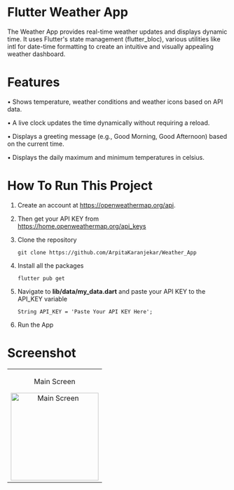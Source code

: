 # Flutter Weather App

The Weather App provides real-time weather updates and displays dynamic time. It uses Flutter's state management (flutter_bloc), various utilities like intl for date-time formatting to create an intuitive and visually appealing weather dashboard.

# Features
• Shows temperature, weather conditions and weather icons based on API data.

• A live clock updates the time dynamically without requiring a reload.

• Displays a greeting message (e.g., Good Morning, Good Afternoon) based on the current time.

• Displays the daily maximum and minimum temperatures in celsius.

# How To Run This Project
1. Create an account at https://openweathermap.org/api.
   
2. Then get your API KEY from https://home.openweathermap.org/api_keys
   
3. Clone the repository
   
     ```git clone https://github.com/ArpitaKaranjekar/Weather_App```

4. Install all the packages
   
   ```flutter pub get```
   
5. Navigate to **lib/data/my_data.dart** and paste your API KEY to the API_KEY variable
   
   ```String API_KEY = 'Paste Your API KEY Here';```
   
6. Run the App

# Screenshot

<table>
  <tr>
    <!-- Row 1 -->
    <td align="center">
      <p>Main Screen</p>
      <img src="https://github.com/user-attachments/assets/459ac7af-7a04-46a8-a0fc-521cb2d07e01" alt="Main Screen" width="200">
    </td>  
</table>



